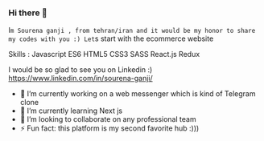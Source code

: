 ### Hi there 👋

I`m Sourena ganji , from tehran/iran and it would be my honor to share my codes with you :)
Let`s start with the ecommerce website

Skills :
Javascript ES6
HTML5 
CSS3 
SASS
React.js
Redux

I would be so glad to see you on Linkedin :)
https://www.linkedin.com/in/sourena-ganji/
    

- 🔭 I’m currently working on a web messenger which is kind of Telegram clone
- 🌱 I’m currently learning Next js
- 👯 I’m looking to collaborate on any professional team
- ⚡ Fun fact: this platform is my second favorite hub :)))
